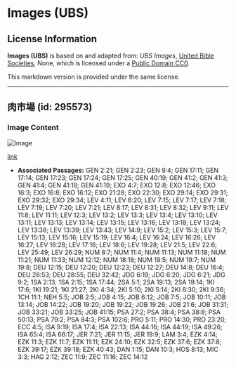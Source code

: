 # Images (UBS)

## License Information

**Images (UBS)** is based on and adapted from: _UBS Images_, [United Bible Societies](https://unitedbiblesocieties.org/), None, which is licensed under a [Public Domain CC0](https://creativecommons.org/public-domain/cc0/).

This markdown version is provided under the same license.



--------------------------------

## 肉市場 (id: 295573)

### Image Content

![Image](https://cdn.aquifer.bible/aquifer-content/resources/Media/WEB-0625_meat_market.jpg)

[link](https://cdn.aquifer.bible/aquifer-content/resources/Media/WEB-0625_meat_market.jpg)

* **Associated Passages:** GEN 2:21; GEN 2:23; GEN 9:4; GEN 17:11; GEN 17:14; GEN 17:23; GEN 17:24; GEN 17:25; GEN 40:19; GEN 41:2; GEN 41:3; GEN 41:4; GEN 41:18; GEN 41:19; EXO 4:7; EXO 12:8; EXO 12:46; EXO 16:3; EXO 16:8; EXO 16:12; EXO 21:28; EXO 22:30; EXO 29:14; EXO 29:31; EXO 29:32; EXO 29:34; LEV 4:11; LEV 6:20; LEV 7:15; LEV 7:17; LEV 7:18; LEV 7:19; LEV 7:20; LEV 7:21; LEV 8:17; LEV 8:31; LEV 8:32; LEV 9:11; LEV 11:8; LEV 11:11; LEV 12:3; LEV 13:2; LEV 13:3; LEV 13:4; LEV 13:10; LEV 13:11; LEV 13:13; LEV 13:14; LEV 13:15; LEV 13:16; LEV 13:18; LEV 13:24; LEV 13:38; LEV 13:39; LEV 13:43; LEV 14:9; LEV 15:2; LEV 15:3; LEV 15:7; LEV 15:13; LEV 15:16; LEV 15:19; LEV 16:4; LEV 16:24; LEV 16:26; LEV 16:27; LEV 16:28; LEV 17:16; LEV 18:6; LEV 19:28; LEV 21:5; LEV 22:6; LEV 25:49; LEV 26:29; NUM 8:7; NUM 11:4; NUM 11:13; NUM 11:18; NUM 11:21; NUM 11:33; NUM 12:12; NUM 18:18; NUM 19:5; NUM 19:7; NUM 19:8; DEU 12:15; DEU 12:20; DEU 12:23; DEU 12:27; DEU 14:8; DEU 16:4; DEU 28:53; DEU 28:55; DEU 32:42; JDG 6:19; JDG 6:20; JDG 6:21; JDG 9:2; 1SA 2:13; 1SA 2:15; 1SA 17:44; 2SA 5:1; 2SA 19:13; 2SA 19:14; 1KI 17:6; 1KI 19:21; 1KI 21:27; 2KI 4:34; 2KI 5:10; 2KI 5:14; 2KI 6:30; 2KI 9:36; 1CH 11:1; NEH 5:5; JOB 2:5; JOB 4:15; JOB 6:12; JOB 7:5; JOB 10:11; JOB 13:14; JOB 14:22; JOB 19:20; JOB 19:22; JOB 19:26; JOB 21:6; JOB 31:31; JOB 33:21; JOB 33:25; JOB 41:15; PSA 27:2; PSA 38:4; PSA 38:8; PSA 50:13; PSA 79:2; PSA 84:3; PSA 102:6; PRO 5:11; PRO 14:30; PRO 23:20; ECC 4:5; ISA 9:19; ISA 17:4; ISA 22:13; ISA 44:16; ISA 44:19; ISA 49:26; ISA 65:4; ISA 66:17; JER 7:21; JER 11:15; JER 19:9; LAM 3:4; EZK 4:14; EZK 11:3; EZK 11:7; EZK 11:11; EZK 24:10; EZK 32:5; EZK 37:6; EZK 37:8; EZK 39:17; EZK 39:18; EZK 40:43; DAN 1:15; DAN 10:3; HOS 8:13; MIC 3:3; HAG 2:12; ZEC 11:9; ZEC 11:16; ZEC 14:12


